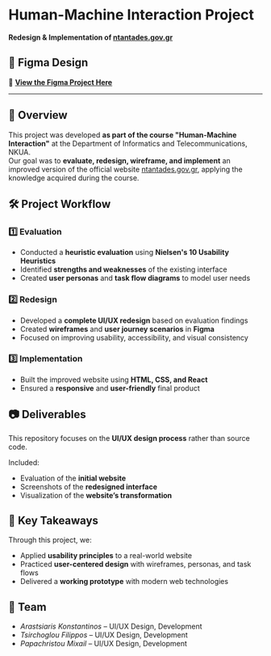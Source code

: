 # Human-Machine Interaction Project  
**Redesign & Implementation of [ntantades.gov.gr](https://ntantades.gov.gr/)**  

## 🎨 Figma Design  
🔗 **[View the Figma Project Here](https://www.figma.com/design/rAzUNWzS6hMeiqDDzWO6sS/REAL-PROJECT?node-id=286-9377&t=lYeZWyMXmKxZ1IPc-1)**  

---

## 📌 Overview  
This project was developed **as part of the course "Human-Machine Interaction"** at the Department of Informatics and Telecommunications, NKUA.  
Our goal was to **evaluate, redesign, wireframe, and implement** an improved version of the official website [ntantades.gov.gr](https://ntantades.gov.gr), applying the knowledge acquired during the course.  

## 🛠 Project Workflow  

### 1️⃣ Evaluation  
- Conducted a **heuristic evaluation** using **Nielsen's 10 Usability Heuristics**  
- Identified **strengths and weaknesses** of the existing interface  
- Created **user personas** and **task flow diagrams** to model user needs  

### 2️⃣ Redesign  
- Developed a **complete UI/UX redesign** based on evaluation findings  
- Created **wireframes** and **user journey scenarios** in **Figma**  
- Focused on improving usability, accessibility, and visual consistency  

### 3️⃣ Implementation  
- Built the improved website using **HTML, CSS, and React**  
- Ensured a **responsive** and **user-friendly** final product  

## 📷 Deliverables  
This repository focuses on the **UI/UX design process** rather than source code.  

Included:  

- Evaluation of the **initial website**  
- Screenshots of the **redesigned interface**  
- Visualization of the **website’s transformation**  

## 🎯 Key Takeaways  
Through this project, we:  
- Applied **usability principles** to a real-world website  
- Practiced **user-centered design** with wireframes, personas, and task flows  
- Delivered a **working prototype** with modern web technologies  

## 👥 Team  
- *Arastsiaris Konstantinos* – UI/UX Design, Development  
- *Tsirchoglou Filippos* – UI/UX Design, Development  
- *Papachristou Mixail* – UI/UX Design, Development  
